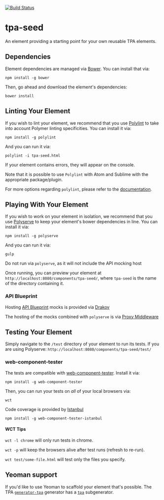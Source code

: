 [![Build Status](https://travis-ci.org/ING-Group/tpa-seed.svg?branch=master)](https://travis-ci.org/ING-Group/tpa-seed)

# tpa-seed

An element providing a starting point for your own reusable TPA elements.


## Dependencies

Element dependencies are managed via [Bower](http://bower.io/). You can install that via:

    npm install -g bower

Then, go ahead and download the element's dependencies:

    bower install


## Linting Your Element

If you wish to lint your element, we recommend that you use
[Polylint](https://github.com/PolymerLabs/polylint) to take into account Polymer 
linting specificities. You can install it via:

    npm install -g polylint

And you can run it via:

	polylint -i tpa-seed.html

If your element contains errors, they will appear on the console.

Note that it is possible to use `Polylint` with Atom and Sublime with the appropriate package/plugin.

For more options regarding `polylint`, please refer to the 
[documentation](https://github.com/PolymerLabs/polylint#polylint).


## Playing With Your Element

If you wish to work on your element in isolation, we recommend that you use
[Polyserve](https://github.com/PolymerLabs/polyserve) to keep your element's
bower dependencies in line. You can install it via:

    npm install -g polyserve

And you can run it via:

    gulp
    
Do not run via `polyserve`, as it will not include the API mocking host

Once running, you can preview your element at
`http://localhost:8080/components/tpa-seed/`, where `tpa-seed` is the name of the directory containing it.

### API Blueprint

Hosting [API Blueprint](https://apiblueprint.org/) mocks is provided via [Drakov](https://github.com/Aconex/drakov/)

The hosting of the mocks combined with `polyserve` is via [Proxy Middleware](https://github.com/chimurai/http-proxy-middleware/)

## Testing Your Element

Simply navigate to the `/test` directory of your element to run its tests. If
you are using Polyserve: `http://localhost:8080/components/tpa-seed/test/`

### web-component-tester

The tests are compatible with [web-component-tester](https://github.com/Polymer/web-component-tester).
Install it via:

    npm install -g web-component-tester

Then, you can run your tests on _all_ of your local browsers via:

    wct
    
Code coverage is provided by [Istanbul](https://github.com/thedeeno/web-component-tester-istanbul)

    npm install -g web-component-tester-istanbul

#### WCT Tips

`wct -l chrome` will only run tests in chrome.

`wct -p` will keep the browsers alive after test runs (refresh to re-run).

`wct test/some-file.html` will test only the files you specify.


## Yeoman support

If you'd like to use Yeoman to scaffold your element that's possible. The TPA [`generator-tpa`](https://github.com/ING-Group/generator-tpa) generator has a [`tpa`](https://github.com/ING-Group/generator-tpa#tpa) subgenerator.
